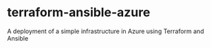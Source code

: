 # terraform-ansible-azure
A deployment of a simple infrastructure in Azure using Terraform and Ansible
